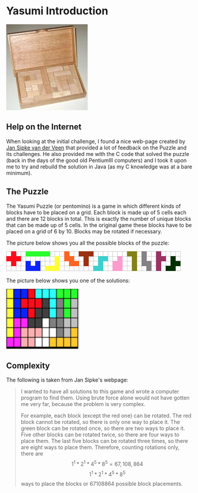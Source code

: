 # Yasumi Introduction

![](/assets/wood-yasumi.png)

## Help on the Internet

When looking at the initial challenge, I found a nice web-page created by [Jan Sipke van der Veen](https://jansipke.nl/yasumi-puzzle/) that provided a lot of feedback on the Puzzle and its challenges. He also provided me with the C code that solved the puzzle \(back in the days of the good old PentiumIII computers\) and I took it upon me to try and rebuild the solution in Java \(as my C knowledge was at a bare minimum\).

## The Puzzle

The Yasumi Puzzle \(or pentomino\) is a game in which different kinds of blocks have to be placed on a grid. Each block is made up of 5 cells each and there are 12 blocks in total. This is exactly the number of unique blocks that can be made up of 5 cells. In the original game these blocks have to be placed on a grid of 6 by 10. Blocks may be rotated if necessary.

The picture below shows you all the possible blocks of the puzzle:

![](/assets/yasumiBlocks.png)

The picture below shows you one of the solutions:

![](/assets/yasumiSolution.png)

## Complexity

The following is taken from Jan Sipke's webpage:

> I wanted to have all solutions to this game and wrote a computer program to find them. Using brute force alone would not have gotten me very far, because the problem is very complex.
>
> For example, each block \(except the red one\) can be rotated. The red block cannot be rotated, so there is only one way to place it. The green block can be rotated once, so there are two ways to place it. Five other blocks can be rotated twice, so there are four ways to place them. The last five blocks can be rotated three times, so there are eight ways to place them. Therefore, counting rotations only, there are $$1^1*2^1*4^5* 8^5 = 
> 67,108,864 $$$$1^1 * 2^1 * 4^5 * 8^5$$ ways to place the blocks or 67108864 possible block placements.



